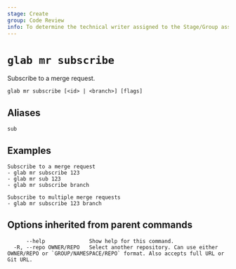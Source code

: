 ```yaml
---
stage: Create
group: Code Review
info: To determine the technical writer assigned to the Stage/Group associated with this page, see https://about.gitlab.com/handbook/product/ux/technical-writing/#assignments
---
```


<!--
This documentation is auto generated by a script.
Please do not edit this file directly. Run `make gen-docs` instead.
-->

# `glab mr subscribe`

Subscribe to a merge request.

```plaintext
glab mr subscribe [<id> | <branch>] [flags]
```

## Aliases

```plaintext
sub
```

## Examples

```plaintext
Subscribe to a merge request
- glab mr subscribe 123
- glab mr sub 123
- glab mr subscribe branch

Subscribe to multiple merge requests
- glab mr subscribe 123 branch

```

## Options inherited from parent commands

```plaintext
      --help              Show help for this command.
  -R, --repo OWNER/REPO   Select another repository. Can use either OWNER/REPO or `GROUP/NAMESPACE/REPO` format. Also accepts full URL or Git URL.
```
